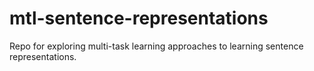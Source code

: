 # mtl-sentence-representations
Repo for exploring multi-task learning approaches to learning sentence representations.
